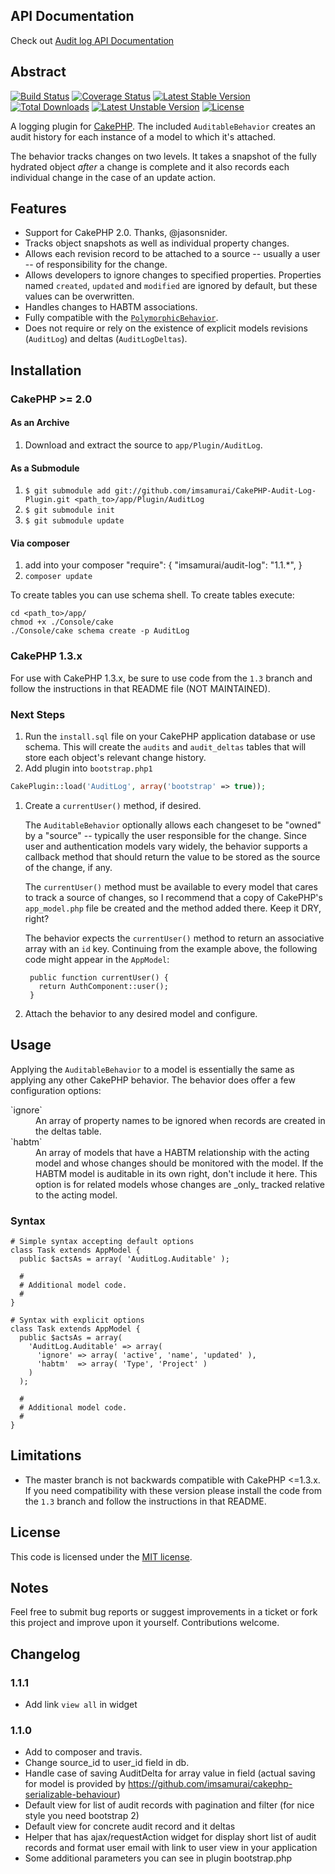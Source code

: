 ## API Documentation

Check out [Audit log API Documentation](http://imsamurai.github.io/CakePHP-Audit-Log-Plugin/docs/master/)

## Abstract

[![Build Status](https://travis-ci.org/imsamurai/CakePHP-Audit-Log-Plugin.png)](https://travis-ci.org/imsamurai/CakePHP-Audit-Log-Plugin) [![Coverage Status](https://coveralls.io/repos/imsamurai/CakePHP-Audit-Log-Plugin/badge.png?branch=master)](https://coveralls.io/r/imsamurai/CakePHP-Audit-Log-Plugin?branch=master) [![Latest Stable Version](https://poser.pugx.org/imsamurai/audit-log/v/stable.png)](https://packagist.org/packages/imsamurai/audit-log) [![Total Downloads](https://poser.pugx.org/imsamurai/audit-log/downloads.png)](https://packagist.org/packages/imsamurai/audit-log) [![Latest Unstable Version](https://poser.pugx.org/imsamurai/audit-log/v/unstable.png)](https://packagist.org/packages/imsamurai/audit-log) [![License](https://poser.pugx.org/imsamurai/audit-log/license.png)](https://packagist.org/packages/imsamurai/audit-log)

A logging plugin for [CakePHP](http://cakephp.org). The included `AuditableBehavior`  creates an audit history for each instance of a model to which it's attached.

The behavior tracks changes on two levels. It takes a snapshot of the fully hydrated object _after_ a change is complete and it also records each individual change in the case of an update action.

## Features

* Support for CakePHP 2.0. Thanks, @jasonsnider.
* Tracks object snapshots as well as individual property changes.
* Allows each revision record to be attached to a source -- usually a user -- of responsibility for the change.
* Allows developers to ignore changes to specified properties. Properties named `created`, `updated` and `modified` are ignored by default, but these values can be overwritten.
* Handles changes to HABTM associations.
* Fully compatible with the [`PolymorphicBehavior`](http://bakery.cakephp.org/articles/view/polymorphic-behavior).
* Does not require or rely on the existence of explicit models revisions (`AuditLog`) and deltas (`AuditLogDeltas`).

## Installation

### CakePHP >= 2.0

#### As an Archive  

1. Download and extract the source to `app/Plugin/AuditLog`.

#### As a Submodule

1. `$ git submodule add git://github.com/imsamurai/CakePHP-Audit-Log-Plugin.git <path_to>/app/Plugin/AuditLog`
1. `$ git submodule init`
1. `$ git submodule update`

#### Via composer

1. add into your composer 
	"require": {
		"imsamurai/audit-log": "1.1.*",
	}
1. `composer update`

To create tables you can use schema shell. To create tables execute:

    cd <path_to>/app/
    chmod +x ./Console/cake
    ./Console/cake schema create -p AuditLog

### CakePHP 1.3.x

For use with CakePHP 1.3.x, be sure to use code from the `1.3` branch and follow the instructions in that README file (NOT MAINTAINED).

### Next Steps

1. Run the `install.sql` file on your CakePHP application database or use schema. This will create the `audits` and `audit_deltas` tables that will store each object's relevant change history.
1. Add plugin into `bootstrap.php1`
```php
CakePlugin::load('AuditLog', array('bootstrap' => true));
```
1. Create a `currentUser()` method, if desired.

    The `AuditableBehavior` optionally allows each changeset to be "owned" by a "source" -- typically the user responsible for the change. Since user and authentication models vary widely, the behavior supports a callback method that should return the value to be stored as the source of the change, if any.

    The `currentUser()` method must be available to every model that cares to track a source of changes, so I recommend that a copy of CakePHP's `app_model.php` file be created and the method added there. Keep it DRY, right?

    The behavior expects the `currentUser()` method to return an associative array with an `id` key. Continuing from the example above, the following code might appear in the `AppModel`:

        public function currentUser() {
          return AuthComponent::user();
        }
  
1. Attach the behavior to any desired model and configure.

## Usage

Applying the `AuditableBehavior` to a model is essentially the same as applying any other CakePHP behavior. The behavior does offer a few configuration options:

<dl>
	<dt>`ignore`</dt>
	<dd>An array of property names to be ignored when records are created in the deltas table.</dd>
	<dt>`habtm`</dt>
	<dd>An array of models that have a HABTM relationship with the acting model and whose changes should be monitored with the model. If the HABTM model is auditable in its own right, don't include it here. This option is for related models whose changes are _only_ tracked relative to the acting model.</dd>
</dl>

### Syntax

    # Simple syntax accepting default options
    class Task extends AppModel {
      public $actsAs = array( 'AuditLog.Auditable' );
          
      # 
      # Additional model code.
      #
    }
    
    # Syntax with explicit options
    class Task extends AppModel {
      public $actsAs = array(
        'AuditLog.Auditable' => array(
          'ignore' => array( 'active', 'name', 'updated' ),
          'habtm'  => array( 'Type', 'Project' )
        )
      );
      
      # 
      # Additional model code.
      #
    }

## Limitations

* The master branch is not backwards compatible with CakePHP <=1.3.x. If you need compatibility with these version please install the code from the `1.3` branch and follow the instructions in that README. 

## License

This code is licensed under the [MIT license](http://www.opensource.org/licenses/mit-license.php).

## Notes

Feel free to submit bug reports or suggest improvements in a ticket or fork this project and improve upon it yourself. Contributions welcome.

## Changelog

### 1.1.1
- Add link `view all` in widget

### 1.1.0
- Add to composer and travis. 
- Change source_id to user_id field in db. 
- Handle case of saving AuditDelta for array value in field (actual saving for model is provided by https://github.com/imsamurai/cakephp-serializable-behaviour)
- Default view for list of audit records with pagination and filter (for nice style you need bootstrap 2)
- Default view for concrete audit record and it deltas
- Helper that has ajax/requestAction widget for display short list of audit records and format user email with link to user view in your application
- Some additional parameters you can see in plugin bootstrap.php
